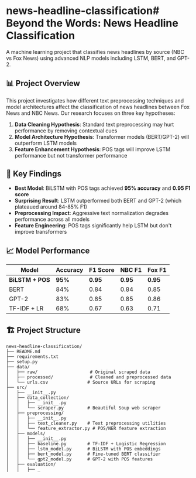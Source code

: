 # news-headline-classification# Beyond the Words: News Headline Classification

A machine learning project that classifies news headlines by source (NBC vs Fox News) using advanced NLP models including LSTM, BERT, and GPT-2.

## 📊 Project Overview

This project investigates how different text preprocessing techniques and model architectures affect the classification of news headlines between Fox News and NBC News. Our research focuses on three key hypotheses:

1. **Data Cleaning Hypothesis**: Standard text preprocessing may hurt performance by removing contextual cues
2. **Model Architecture Hypothesis**: Transformer models (BERT/GPT-2) will outperform LSTM models
3. **Feature Enhancement Hypothesis**: POS tags will improve LSTM performance but not transformer performance

## 🎯 Key Findings

- **Best Model**: BiLSTM with POS tags achieved **95% accuracy** and **0.95 F1 score**
- **Surprising Result**: LSTM outperformed both BERT and GPT-2 (which plateaued around 84-85% F1)
- **Preprocessing Impact**: Aggressive text normalization degrades performance across all models
- **Feature Engineering**: POS tags significantly help LSTM but don't improve transformers

## 📈 Model Performance

| Model | Accuracy | F1 Score | NBC F1 | Fox F1 |
|-------|----------|----------|---------|---------|
| **BiLSTM + POS** | **95%** | **0.95** | **0.95** | **0.95** |
| BERT | 84% | 0.84 | 0.84 | 0.85 |
| GPT-2 | 83% | 0.85 | 0.85 | 0.86 |
| TF-IDF + LR | 68% | 0.67 | 0.63 | 0.71 |

## 🏗️ Project Structure

```
news-headline-classification/
├── README.md
├── requirements.txt
├── setup.py
├── data/
│   ├── raw/                    # Original scraped data
│   ├── processed/              # Cleaned and preprocessed data
│   └── urls.csv               # Source URLs for scraping
├── src/
│   ├── __init__.py
│   ├── data_collection/
│   │   ├── __init__.py
│   │   └── scraper.py         # Beautiful Soup web scraper
│   ├── preprocessing/
│   │   ├── __init__.py
│   │   ├── text_cleaner.py    # Text preprocessing utilities
│   │   └── feature_extractor.py # POS/NER feature extraction
│   ├── models/
│   │   ├── __init__.py
│   │   ├── baseline.py        # TF-IDF + Logistic Regression
│   │   ├── lstm_model.py      # BiLSTM with POS embeddings
│   │   ├── bert_model.py      # Fine-tuned BERT classifier
│   │   └── gpt2_model.py      # GPT-2 with POS features
│   ├── evaluation/
│   │   ├── _
